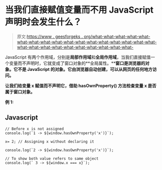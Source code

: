 # 当我们直接赋值变量而不用 JavaScript 声明时会发生什么？

> 原文:[https://www . geesforgeks . org/what-what-what-what-what-what-what-what-what-what-what-what-what-what-what-what-what-what-what-what-what-what-what-what-what-what-what-](https://www.geeksforgeeks.org/what-happen-when-we-directly-assign-the-variable-without-declaring-it-in-javascript/)

JavaScript 有两个作用域，分别是**局部作用域**和**全局作用域**，当我们直接赋值一个变量而不声明时，它就变成了窗口对象的**全局属性。****窗口是浏览器的对象。它不是 JavaScript 的对象。它由浏览器自动创建，可以从网页的任何地方访问。**

**让我们给变量 **x** 赋值而不声明它，借助 **hasOwnProperty()** 方法检查变量 **x** 是否属于窗口对象。**

****例 1:****

## **Javascript**

```
// Before x is not assigned
console.log(`1 -> ${window.hasOwnProperty('x')}`);

x= 2; // Assigning x without declaring it

console.log(`2 -> ${window.hasOwnProperty('x')}`); 

// To show both value refers to same object
console.log(` 3 -> ${window.x === x}`);
```